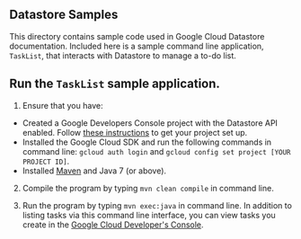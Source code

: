 ## Datastore Samples

This directory contains sample code used in Google Cloud Datastore documentation. Included here is a sample command line application, `TaskList`, that interacts with Datastore to manage a to-do list.

## Run the `TaskList` sample application.

1. Ensure that you have:
  * Created a Google Developers Console project with the Datastore API enabled. Follow [these instructions](https://cloud.google.com/docs/authentication#preparation) to get your project set up. 
  * Installed the Google Cloud SDK and run the following commands in command line: `gcloud auth login` and `gcloud config set project [YOUR PROJECT ID]`.
  * Installed [Maven](https://maven.apache.org/) and Java 7 (or above).

2. Compile the program by typing `mvn clean compile` in command line.

3. Run the program by typing `mvn exec:java` in command line. In addition to listing tasks via this command line interface, you can view tasks you create in the [Google Cloud Developer's Console](https://console.cloud.google.com/).
